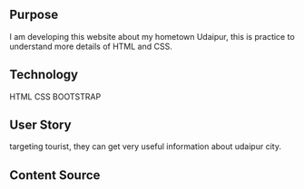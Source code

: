 ## Purpose 
I am developing this website about my hometown Udaipur, this is practice to understand more details of HTML and CSS.
## Technology 
HTML
CSS
BOOTSTRAP
## User Story 
targeting tourist, they can get very useful information about udaipur city. 

## Content Source


